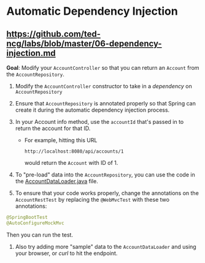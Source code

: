 # Automatic Dependency Injection

## https://github.com/ted-ncg/labs/blob/master/06-dependency-injection.md

**Goal**: Modify your `AccountController` so that you can return an `Account` from the `AccountRepository`.

1. Modify the `AccountController` constructor to take in a *dependency* on `AccountRepository`

1. Ensure that `AccountRepository` is annotated properly so that Spring can create it during the automatic dependency injection process.

1. In your Account info method, use the `accountId` that's passed in to return the account for that ID.

    * For example, hitting this URL
    
      `http://localhost:8080/api/accounts/1`
    
      would return the `Account` with ID of 1.

1. To "pre-load" data into the `AccountRepository`, you can use the code in the [AccountDataLoader.java](https://github.com/ted-ncg/labs/blob/master/AccountDataLoader.java) file.

1. To ensure that your code works properly, change the annotations on the `AccountRestTest` by replacing the `@WebMvcTest` with these two annotations:

  ```java
  @SpringBootTest
  @AutoConfigureMockMvc
  ```
  
  Then you can run the test.

1. Also try adding more "sample" data to the `AccountDataLoader` and using your browser, or *curl* to hit the endpoint.
